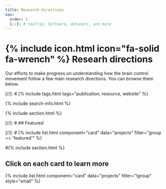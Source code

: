 ```yaml
---
title: Research directions
nav:
  order: 1
  [//]: # tooltip: Software, datasets, and more
---
```


# {% include icon.html icon="fa-solid fa-wrench" %} Researh directions

Our efforts to make progress on understanding how the brain control movement follow a few main research directions. You can browse them below.

[//]: # {% include tags.html tags="publication, resource, website" %}

{% include search-info.html %}

{% include section.html %}

[//]: # ## Featured

[//]: # {% include list.html component="card" data="projects" filter="group == 'featured'" %}

#{% include section.html %}

## Click on each card to learn more

{% include list.html component="card" data="projects" filter="!group" style="small" %}
